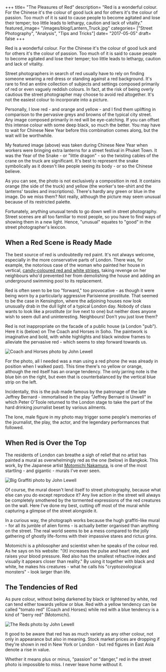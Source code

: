 +++
title= "The Pleasures of Red"
description= "Red is a wonderful colour. For the Chinese it's the colour of good luck and for others it's the colour of passion. Too much of it is said to cause people to become agitated and lose their temper; too little leads to lethargy, caution and lack of vitality."
featured_image= "/images/blog/Lantern_Truck.jpg"
categories= ["Street Photography", "Analysis", "Tips and Tricks"]
date= "2017-05-05"
draft= false
+++

Red is a wonderful colour. For the Chinese it's the colour of good luck and for others it's the colour of passion. Too much of it is said to cause people to become agitated and lose their temper; too little leads to lethargy, caution and lack of vitality.

Street photographers in search of red usually have to rely on finding someone wearing a red dress or standing against a red background. It's rare to find an entire collection of subjects and settings composed primarily of red or even vaguely reddish colours. In fact, at the risk of being overly cautious the street photographer may choose to avoid red altogether. It's not the easiest colour to incorporate into a picture.

Personally, I love red - and orange and yellow - and I find them uplifting in comparison to the pervasive greys and browns of the typical city street. Any image composed primarily in red will be eye-catching. If you can offset this intense colour with some deep black, so much the better. You may have to wait for Chinese New Year before this combination comes along, but the wait will be worthwhile.

My featured image (above) was taken during Chinese New Year when workers were bringing extra lanterns for a street festival in Phuket Town. It was the Year of the Snake - or "little dragon" - so the twisting cables of the crane on the truck are significant. It's best to represent the snake symbolically as it doesn't like people seeing its body - or so the Chinese believe.

As you can see, the photo is not exclusively a composition in red. It contains orange (the side of the truck) and yellow (the worker's tee-shirt and the lanterns' tassles and inscriptions). There's hardly any green or blue in the image. Do we miss them? Not really, although the picture may seem unusual because of its restricted palette.

Fortunately, anything unusual tends to go down well in street photography. Street scenes are all too familiar to most people, so you have to find ways of showing them in a new light. Hence, "unusual" equates to "good" in the street photographer's lexicon.

## When a Red Scene is Ready Made
  
The best source of red is undoubtedly red paint. It's not always welcome, especially in the more conservative parts of London. There was, for example, the notorious case of the woman who painted her house in vertical, [candy-coloured red and white stripes](https://www.nytimes.com/2017/04/25/world/europe/london-striped-house-court.html?_r=0), taking revenge on her neighbours who'd prevented her from demolishing the house and adding an underground swimming pool to its replacement.

Red is often seen to be too "forward," too provocative - as though it were being worn by a particularly aggressive Parisienne prostitute. That seemed to be the case in Kensington, where the adjoining houses now look unusually drab in the dull light of a typical London day. Nobody of class wants to look like a prostitute (or live next to one) but neither does anyone wish to seem dull and uninteresting. Neighbours! Don't you just love them?

Red is not inappropriate on the facade of a public house (a London "pub"). Here it is (below) on The Coach and Horses in Soho. The paintwork is imaginative and bold, with white highlights and black window frames to alleviate the pervasive red - which seems to step forward towards us.

<img class="lazyload" data-src="/images/blog/Coach_and_Horses.jpg" alt="Coach and Horses photo by John Lewell">

For the photo, all I needed was a man using a red phone (he was already in position when I walked past). This time there's no yellow or orange, although the red itself has an orange tendency. The only jarring note is the blue bin on the right, but even that is counterbalanced by the vertical blue strip on the left.

Incidentally, this is the pub made famous by the patronage of the late Jeffrey Bernard - immortalised in the play "Jeffrey Bernard is Unwell" in which Peter O'Toole returned to the London stage to take the part of the hard drinking journalist beset by various ailments.

The lone, male figure in my photo may trigger some people's memories of the journalist, the play, the actor, and the legendary performances that followed.

## When Red is Over the Top
  
The residents of London can breathe a sigh of relief that no artist has painted a mural as overwhelmingly red as the one (below) in Bangkok. This work, by the Japanese artist [Motomichi Nakamura](https://www.motomichi.com/), is one of the most startling - and gigantic - murals I've ever seen.

<img class="lazyload" data-src="/images/blog/Big_Graffiti.jpg" alt="Big Graffiti photo by John Lewell">

Of course, the mural doesn't lend itself to street photography, because what else can you do except reproduce it? Any live action in the street will always be completely smothered by the tormented expressions of the red creatures on the wall. Here I've done my best, cutting off most of the mural while capturing a glimpse of the street alongside it.

In a curious way, the photograph works because the hugh graffiti-like mural - for all its jumble of alien forms - is actually better organised than anything on the street. The real world seems to be a mess compared to the jolly gathering of ghostly life-forms with their impassive stares and rictus grins.

Motomichi is a philosopher and scientist when he speaks of the colour red. As he says on his website: "(It) increases the pulse and heart rate, and raises your blood pressure. Red also has the smallest refractive index and visually it appears closer than reality." By using it together with black and white, he makes his creatures - what he calls his "cryptozoological monsters" - look larger than life.

## The Tendencies of Red
  
As pure colour, without being darkened by black or lightened by white, red can tend either towards yellow or blue. Red with a yellow tendency can be called "tomato red" (Coach and Horses) while red with a blue tendency is a kind of "berry red" (Motomichi).

<img class="lazyload" data-src="/images/blog/The_Reds.jpg" alt="The Reds photo by John Lewell">

It good to be aware that red has as much variety as any other colour, not only in appearance but also in meaning. Stock market prices are dropping if they're shown in red in New York or London - but red figures in East Asia denote a rise in value.

Whether it means plus or minus, "passion" or "danger," red in the street photo is impossible to miss. I never leave home without it.